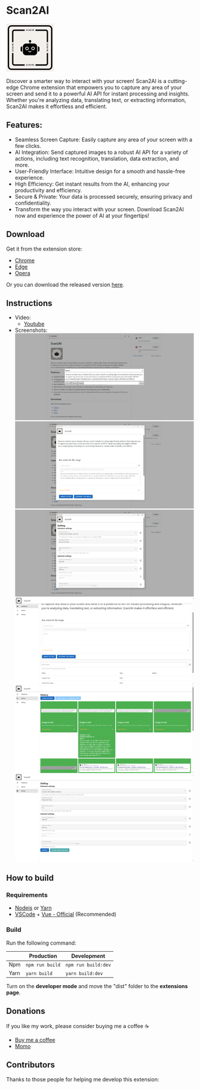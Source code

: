 # Scan2AI

![logo](public/icons/icon.png)

Discover a smarter way to interact with your screen! Scan2AI is a cutting-edge Chrome extension that empowers you to capture any area of your screen and send it to a powerful AI API for instant processing and insights. Whether you're analyzing data, translating text, or extracting information, Scan2AI makes it effortless and efficient.

## Features:

- Seamless Screen Capture: Easily capture any area of your screen with a few clicks.
- AI Integration: Send captured images to a robust AI API for a variety of actions, including text recognition, translation, data extraction, and more.
- User-Friendly Interface: Intuitive design for a smooth and hassle-free experience.
- High Efficiency: Get instant results from the AI, enhancing your productivity and efficiency.
- Secure & Private: Your data is processed securely, ensuring privacy and confidentiality.
- Transform the way you interact with your screen. Download Scan2AI now and experience the power of AI at your fingertips!

## Download

Get it from the extension store:

- [Chrome](#)
- [Edge](#)
- [Opera](#)

Or you can download the released version [here](https://github.com/Phu1237/extension-scan2ai/releases/latest).

## Instructions

- Video:
  - [Youtube](https://youtu.be/w49YuDG4jO8)
- Screenshots:
![screenshot](screenshots/1.png)
![screenshot](screenshots/2.png)
![screenshot](screenshots/3.png)
![screenshot](screenshots/4.png)
![screenshot](screenshots/5.png)
![screenshot](screenshots/6.png)

## How to build

### Requirements

- [Nodejs](https://nodejs.org/) or [Yarn](https://yarnpkg.com/)
- [VSCode](https://code.visualstudio.com/) + [Vue - Official](https://marketplace.visualstudio.com/items?itemName=Vue.volar) (Recommended)

### Build

Run the following command:

| |Production|Development|
|-|-|-|
|Npm|`npm run build`|`npm run build:dev`
|Yarn|`yarn build`|`yarn build:dev`

Turn on the **developer mode** and move the "dist" folder to the **extensions page**.

## Donations

If you like my work, please consider buying me a coffee ☕

- [Buy me a coffee](https://www.buymeacoffee.com/Phu1237)
- [Momo](https://me.momo.vn/Phu1237)

## Contributors

Thanks to those people for helping me develop this extension:
